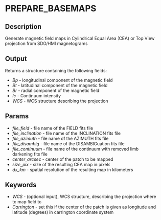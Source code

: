 # PREPARE_BASEMAPS 
## Description
Generate magnetic field maps in Cylindrical Equal Area (CEA) or Top View projection from SDO/HMI magnetograms

## Output
Returns a structure containing the following fields:
* *Bp*  - longitudinal component of the magnetic field
* *Bt*  - latitudinal component of the magnetic field
* *Br*  - radial component of the magnetic field
* *Ic*  - Continuum intensity
* *WCS* - WCS structure describing the projection

## Params
* *file_field* - file name of the FIELD fits file
* *file_inclination* - file name of the INCLINATION fits file
* *file_azimuth* - file name of the AZIMUTH fits file
* *file_disambig* - file name of the DISAMBIGuation fits file
* *file_continuum* - file name of the continuum with removed limb darkening fits file
* *center_arcsec* - center of the patch to be mapped
* *size_pix* - size of the resulting CEA map in pixels
* *dx_km* - spatial resolution of the resulting  map in kilometers
## Keywords
* *WCS* - (optional input), WCS structure, describing the projection where to map field to
* *Carrington* - set this if the center of the patch is given as longitude and latitude (degrees) in carrington coordinate system  
